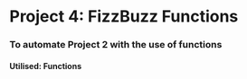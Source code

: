 # Project 4: FizzBuzz Functions

### To automate Project 2 with the use of functions

#### Utilised: Functions